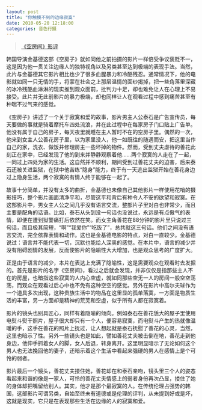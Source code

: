 ```yaml
---
layout: post
title: "你触摸不到的边缘寂寞"
date: 2010-05-20 12:18:00
categories: 音色行摄 
---
```


> [《空房间》影评](http://movie.douban.com/subject/1308833/)  

韩国导演金基德这部《空房子》就如同他之前拍摄的影片一样倍受争议褒贬不一，这是因为他一贯关注边缘人的独特视角以及另类甚至达到极端的表现手法。当然，此片与金基德其它影片相比也少了很多血腥暴力和冷酷残忍。通常情况下，他的电影就如同一只无情的手，将蒙在社会之上那层温情的面纱揭掉，把一些角落里深藏的冰冷残酷血淋淋的现实推到观众面前，批判力十足，却也难免让人在心理上不易接受。此片并无此前影片的暴力极端，却也同样让人在观看过程中感到痛苦甚至有种喘不过气来的感觉。

《空房子》讲述了一个关于寂寞和爱的故事，影片男主人公泰石是广告宣传员，每天要做的事就是骑着摩托车四处流浪，并在此过程中在每家房子门口贴上广告单。他没有属于自己的房子，每天夜里就睡在主人暂时不在的空房子里。偶然的一次，他来到女主人公善花房子里，以为家里没人，他一如既往的随遇而安，把这里当作自己的家，洗衣、做饭并修理房主一些坏掉的物件。然而，受到丈夫虐待的善花此刻正在家中，已经发现了他的到来并静静观察着他……两个寂寞的人走在了一起，一同过上四处为家的生活。这自然并不顺利，期间受到过善花丈夫的迫害，后来泰石还被关进监狱，在狱中他苦练“隐身”能力，终于有一天逃出监狱开始在善花身边过上隐身生活，两个寂寞的有情人终于能够在一起了。

故事十分简单，并没有太多的曲折，金基德也未像自己其他影片一样使用花哨的摄影技巧，整个影片画面清净平和，尽管这平和背后有种令人不安的欲望和寂寞。在这部影片中，男女主人公之间几乎没有语言交流，整部片子里对白也非常少，而且主要是配角的话语。比如，泰石从头到没一句话也没说过，永远是有点傲气的表情，即便在遭到狱警痛打后依然在笑。而女主角善花在88分钟的影片里只说过三句话，而且极其简短，“啊”“我爱你”“吃饭了”，总共就这三句话。他们之间没有语言交流，完全依靠表情和动作。这也是金基德电影的特点，对白一直较少。金基德说过：语言并不能代表一切，沉默也能给人深奥的感觉。在本片中，语言的减少并没有阻碍剧情的发展，反而使影片的隐喻性大大增加，也是观众思考的广度扩大。

正是由于语言的减少，本片在表达上充满了隐喻性，这是需要观众在观看时去发掘的。首先是影片的名字《空房间》，看过之后就会发现，并非仅仅是指那些主人不在的房屋，也暗指这些寂寞的人内心空虚，就如同那些空无一人的房间一般空空荡荡，而观众在观看过后心中也不免有这种空空的感觉。另外在影片中高尔夫球作为一个道具多次出现，这种贵族生活中的物品在这里显的孤单落寞，一方面是物质生活的丰富，另一方面却是精神的荒芜和空虚，似乎所有人都在寂寞着。

影片的镜头也别具匠心，同样有着隐喻的倾向。例如泰石在善花恁大的屋子里使用电熨斗熨干照片，屋子很大却只有一个人，便容易寂寞，而电熨斗产生的热就像温暖的手，这手在善花的照片上抚过，让人想起就是泰石抚慰了善花的心灵，当然，这里也暗示了性。另外一些镜头也是如此，譬如善花丈夫被击倒在地，善花走到他身边，他伸手抓着女人的脚，女人后退，转身离开。这里明显暗示了无论如何这个男人也无法挽回他的妻子，还暗示着这个生活中看起来强硬的男人在感情上是个可怜的弱者。

影片最后一个镜头，善花丈夫搂住她，善花却在和泰石亲吻，镜头里三个人的姿态看起来和谐的像是一家人，可怜的善花丈夫情感上的弱者身份再次凸显，搂住了她的身体却把嘴留给别人。其实，他才是那个最寂寞的人。在传统伦理占强势的韩国，这部影片可谓另类，自始至终未有道德或是伦理的评判，从未提到好或是坏，这就是现实，它只是在表现那些生活在边缘的人的寂寞和爱。